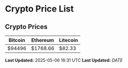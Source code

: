 # Crypto Price List

## Crypto Prices
| Bitcoin | Ethereum | Litecoin |
| ------- | -------- | -------- |
| $94496 | $1768.66 | $82.33 |
**Last Updated:** 2025-05-06 16:31 UTC
**Last Updated:** $DATE$
